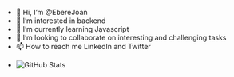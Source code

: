 - 👋 Hi, I’m @EbereJoan
- 👀 I’m interested in backend 
- 🌱 I’m currently learning Javascript
- 💞️ I’m looking to collaborate on interesting and challenging tasks
- 📫 How to reach me LinkedIn and Twitter

<!---
EbereJoan/EbereJoan is a ✨ special ✨ repository because its `README.md` (this file) appears on your GitHub profile.
You can click the Preview link to take a look at your changes.
--->
- ![GitHub Stats](https://github-readme-stats.vercel.app/api?username=EbereJoan&theme=radical)

